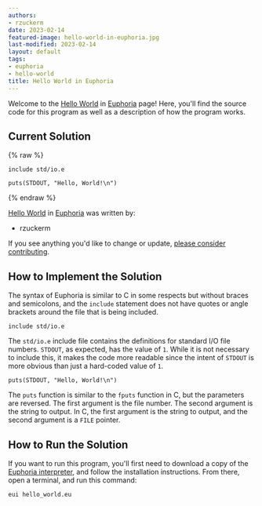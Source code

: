 ```yaml
---
authors:
- rzuckerm
date: 2023-02-14
featured-image: hello-world-in-euphoria.jpg
last-modified: 2023-02-14
layout: default
tags:
- euphoria
- hello-world
title: Hello World in Euphoria
---
```


Welcome to the [Hello World](https://sampleprograms.io/projects/hello-world) in [Euphoria](https://sampleprograms.io/languages/euphoria) page! Here, you'll find the source code for this program as well as a description of how the program works.

## Current Solution

{% raw %}

```euphoria
include std/io.e

puts(STDOUT, "Hello, World!\n")
```

{% endraw %}

[Hello World](https://sampleprograms.io/projects/hello-world) in [Euphoria](https://sampleprograms.io/languages/euphoria) was written by:

- rzuckerm

If you see anything you'd like to change or update, [please consider contributing](https://github.com/TheRenegadeCoder/sample-programs).

## How to Implement the Solution

The syntax of Euphoria is similar to C in some respects but without
braces and semicolons, and the `include` statement does not have
quotes or angle brackets around the file that is being included.

```euphoria
include std/io.e
```

The `std/io.e` include file contains the definitions for standard
I/O file numbers. `STDOUT`, as expected, has the value of `1`. While
it is not necessary to include this, it makes the code more readable
since the intent of `STDOUT` is more obvious than just a hard-coded
value of `1`.

```euphoria
puts(STDOUT, "Hello, World!\n")
```

The `puts` function is similar to the `fputs` function
in C, but the parameters are reversed. The first argument is the file
number. The second argument is the string to output. In C, the first
argument is the string to output, and the second argument is a
`FILE` pointer.


## How to Run the Solution

If you want to run this program, you'll first need to download a
copy of the 
[Euphoria interpreter](https://openeuphoria.org/wiki/view/DownloadEuphoria.wc),
and follow the installation instructions. From there, open a terminal, and
run this command:

```
eui hello_world.eu
```

